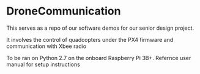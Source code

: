 # DroneCommunication
This serves as a repo of our software demos for our senior design project.

It involves the control of quadcopters under the PX4 firmware and communication with Xbee radio

To be ran on Python 2.7 on the onboard Raspberry Pi 3B+. Refernce user manual for setup instructions

